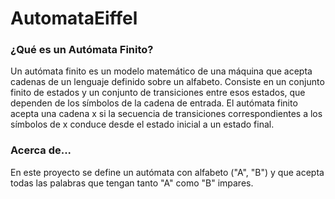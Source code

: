 # AutomataEiffel

### ¿Qué es un Autómata Finito?
Un autómata finito es un modelo matemático de una máquina que acepta cadenas de un lenguaje definido sobre un alfabeto. Consiste en un conjunto finito de estados y un conjunto de transiciones entre esos estados, que dependen de los símbolos de la cadena de entrada. El autómata finito acepta una cadena x si la secuencia de transiciones correspondientes a los símbolos de x conduce desde el estado inicial a un estado final.

### Acerca de...
En este proyecto se define un autómata con alfabeto ("A", "B") y que acepta todas las palabras que tengan tanto "A" como "B" impares.
